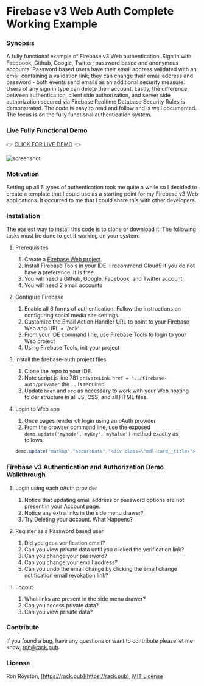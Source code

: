 # Firebase v3 Web Auth Complete Working Example
### Synopsis

A fully functional example of Firebase v3 Web authentication.  Sign in with Facebook, Github, Google, Twitter; password based and anonymous accounts.
Password based users have their email address validated with an email containing a validation link; they can change their email address and password - both events send emails as an additional security measure.
Users of any sign in type can delete their account.  Lastly, the difference between authentication, client side authorization, and server side authorization secured via Firebase Realtime Database Security Rules is demonstrated.
The code is easy to read and follow and is well documented.  The focus is on the fully functional authentication system.

### Live Fully Functional Demo

:point_right:  [CLICK FOR LIVE DEMO](http://rack.pub/firebase-auth)  :point_left:

<img src="https://github.com/rhroyston/rhroyston.github.io/blob/master/firebase-auth.jpg" alt="screenshot">

### Motivation

Setting up all 6 types of authentication took me quite a while so I decided to create a template that I could use as a starting point for my Firebase v3 Web applications.  It occurred to me that I could share this with other developers.

### Installation

The easiest way to install this code is to clone or download it.  The following tasks must be done to get it working on your system.

1. Prerequisites
    1. Create a [Firebase Web project](firebase.google.com).
    2. Install Firebase Tools in your IDE. I recommend Cloud9 if you do not have a preference.  It is free.
    3. You will need a Github, Google, Facebook, and Twitter account.
    4. You will need 2 email accounts

2. Configure Firebase
    1. Enable all 6 forms of authentication.  Follow the instructions on configuring social media site settings.
    2. Customize the Email Action Handler URL to point to your Firebase Web app URL + '/ack'
    3. From your IDE command line, use Firebase Tools to login to your Web project
    4. Using Firebase Tools, init your project

3. Install the firebase-auth project files
    1. Clone the repo to your IDE.
    2. Note script.js line 781 `privateLink.href = "../firebase-auth/private"` the `..` is required
    3. Update `href` and `src` as necessary to work with your Web hosting folder structure in all JS, CSS, and all HTML files.

4. Login to Web app
    1. Once pages render ok login using an oAuth provider
    2. From the browser command line, use the exposed `demo.update('mynode','myKey','myValue')` method exactly as follows:
    ```javascript
    demo.update("markup","secureData","<div class=\"mdl-card__title\"> <h1 class=\"mdl-card__title-text mdl-color-text--white\">Secured Data</h1> </div><div class=\"mdl-card__supporting-text mdl-typography--headline\"> <p>This is a secure card. The HTML markup that renders this card is secured in the Realtime Database.  Access is determined server side so no matter what you do with JavaScript on your browser you will not be able to view this card unless you are authorized to.</p><p>Secured data can be markup, JSON, strings, numbers, etc. Your imagination is the limit!</p></div><div class=\"mdl-card__actions mdl-card--border intro-card-actions\"> <a class=\"mdl-button mdl-button--colored mdl-js-button mdl-js-ripple-effect\" href=\"../firebase-auth/\">Home</a></div>");
    ```

### Firebase v3 Authentication and Authorization Demo Walkthrough

1. Login using each oAuth provider
    1. Notice that updating email address or password options are not present in your Account page.
    2. Notice any extra links in the side menu drawer?
    3. Try Deleting your account.  What Happens?

2. Register as a Password based user
    1. Did you get a verification email?
    2. Can you view private data until you clicked the verification link?
    3. Can you change your password?
    4. Can you change your email address?
    5. Can you undo the email change by clicking the email change notification email revokation link?

3. Logout
    1. What links are present in the side menu drawer?
    2. Can you access private data?
    3. Can you view private data?


### Contribute

If you found a bug, have any questions or want to contribute please let me know, [ron@rack.pub](mailto:ron@rack.pub).

### License

Ron Royston, [https://rack.pub](https://rack.pub), [MIT License](https://en.wikipedia.org/wiki/MIT_License)